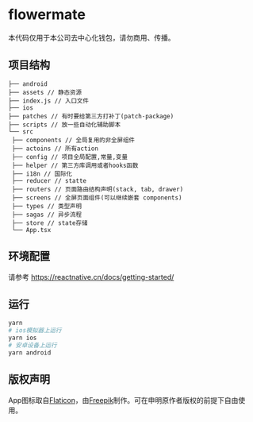 # flowermate

本代码仅用于本公司去中心化钱包，请勿商用、传播。

## 项目结构
```
├── android
├── assets // 静态资源
├── index.js // 入口文件
├── ios
├── patches // 有时要给第三方打补丁(patch-package)
├── scripts // 放一些自动化辅助脚本
└── src
 ├── components // 全局复用的非全屏组件
 ├── actoins // 所有action
 ├── config // 项目全局配置,常量,变量
 ├── helper // 第三方库调用或者hooks函数
 ├── i18n // 国际化
 ├── reducer // statte
 ├── routers // 页面路由结构声明(stack, tab, drawer)
 ├── screens // 全屏页面组件(可以继续嵌套 components)
 ├── types // 类型声明
 ├── sagas // 异步流程
 ├── store // state存储
 └── App.tsx
```
## 环境配置

请参考 <https://reactnative.cn/docs/getting-started/>

## 运行

```bash
yarn
# ios模拟器上运行
yarn ios
# 安卓设备上运行
yarn android
```

## 版权声明

App图标取自[Flaticon](https://www.flaticon.com/)，由[Freepik](https://www.flaticon.com/authors/freepik)制作。可在申明原作者版权的前提下自由使用。
